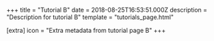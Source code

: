 +++
title = "Tutorial B"
date = 2018-08-25T16:53:51.000Z
description = "Description for tutorial B"
template = "tutorials_page.html"

[extra]
icon = "Extra metadata from tutorial page B"
+++
